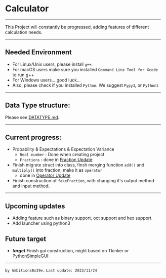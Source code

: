 # Calculator
---
This Project will constantly be progressed, adding features of different calculation needs.

---
## Needed Environment
- For Linux/Unix users, please install `g++`.
- For macOS users make sure you installed `Command Line Tool for Xcode` to run g++
- For Windows users....good luck...
- Also, please check if you installed `Python`.
We suggest `Pypy3`, or `Python3`

---
## Data Type structure: 

Please see <a href="DATATYPE.md">DATATYPE.md</a>.

---
## Current progress:
- Probability & Expectations & Expectation Variance
  - `Real number` : Done when creating project
  - `Fractions` : done in <a href="https://github.com/Ambitions0x39e/calc/pull/5">Fraction Update</a>
- Finish migrate struct into class, finsh merging function `add()` and `multiply()` into fraction, make it as `operator`
  - done in <a href="https://github.com/Ambitions0x39e/calc/pull/10">Operator Update</a>
- Finish construction of `fakeFraction`, with changing it's output method and input method. 

---
## Upcoming updates
- Adding feature such as binary support, oct support and hex support.
- Add launcher using python3 

## Future target
- ***target*** Finish gui construction, might based on Tkinker or PythonSimpleGUI
---
`by Ambitions0x39e.`
`Last update: 2023/11/24` 

